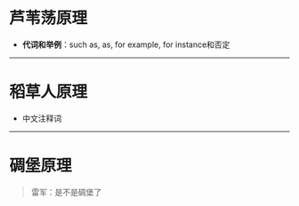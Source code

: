 # 芦苇荡原理

- **代词和举例**：such as, as, for example, for instance和否定

---
# 稻草人原理

- 中文注释词

---
# 碉堡原理

> 雷军：是不是碉堡了